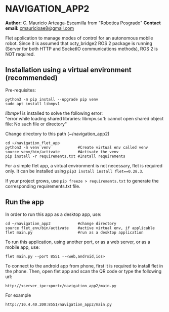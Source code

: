 # NAVIGATION_APP2

**Author:** C. Mauricio Arteaga-Escamilla from "Robotica Posgrado"
**Contact email:** cmauricioae8@gmail.com<br>


Flet application to manage modes of control for an autonomous mobile robot. Since it is assumed that octy_bridge2 ROS 2 package is running (Server for both HTTP and SocketIO communications methods), ROS 2 is NOT required. 


## Installation using a virtual environment (recommended)

Pre-requisites:
```
python3 -m pip install --upgrade pip venv
sudo apt install libmpv1
```

_libmpv1_ is installed to solve the following error:<br>
"error while loading shared libraries: libmpv.so.1: cannot open shared object file: No such file or directory"


Change directory to this path (~/navigation_app2)
```
cd ~/navigation_flet_app
python3 -m venv venv            #Create virtual env called venv
source venv/bin/activate        #Activate the venv
pip install -r requirements.txt #Install requirements
```

For a simple flet app, a virtual environment is not necessary, flet is required only. It can be installed using `pip3 install install flet==0.28.3`.

If your project grows, use `pip freeze > requirements.txt` to generate the corresponding requirements.txt file.


## Run the app

In order to run this app as a desktop app, use:

```
cd ~/navigation_app2            #change directory
source flet_env/bin/activate    #active virtual env, if applicable
flet main.py                    #run as a desktop application
```

To run this application, using another port, or as a web server, or as a mobile app, use:

```
flet main.py --port 8551 --<web,android,ios>
```

To connect to the android app from phone, first it is required to install flet in the phone.
Then, open flet app and scan the QR code or type the following url:

`
http://<server_ip>:<port>/navigation_app2/main.py
`

For example
```
http://10.4.40.200:8551/navigation_app2/main.py
```
